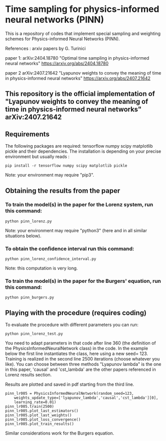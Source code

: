 # Time sampling for physics-informed neural networks (PINN)
This is a repository of codes that implement special sampling and weighting schemes for Physics-informed Neural Networks (PINN). 

References : arxiv papers by G. Turinici 

paper 1: arXiv:2404.18780 "Optimal time sampling in physics-informed neural networks" https://arxiv.org/abs/2404.18780

paper 2 arXiv:2407.21642 "Lyapunov weights to convey the meaning of time in physics-informed neural networks" https://arxiv.org/abs/2407.21642


## This repository is the official implementation of "Lyapunov weights to convey the meaning of time in physics-informed neural networks"  arXiv:2407.21642

## Requirements

The following packages are required: tensorflow numpy scipy matplotlib pickle and their dependencies. The installation 
is depending on your precise environment but usually reads :

```setup
pip install -r tensorflow numpy scipy matplotlib pickle 
```

Note: your environment may require "pip3".

## Obtaining the results from the paper

### To train the model(s) in the paper for the Lorenz system, run this command:

```
python pinn_lorenz.py
```

Note: your environment may require "python3" (here and in all similar situations below).


### To obtain the confidence interval run this command:

```
python pinn_lorenz_confidence_interval.py
```


Note: this computation is very long.

### To train the model(s) in the paper for the Burgers' equation, run this command:

```
python pinn_burgers.py
```

## Playing with the procedure (requires coding)

To evaluate the procedure with different parameters you can run:

```train
python pinn_lorenz_test.py
```

You need to adapt parameters in that code after line 360 (the definition of the PhysicsInformedNeuralNetwork class) in the code. 
In the example below the first line instantiates the class, here using a new seed= 123.
Training is realized in the second line 2500 iterations (choose whatever you like). You can choose between three methods "Lyapunov lambda" is the one in this paper,
'causal' and 'cst_lambda' are the other papers referenced in Lorenz results section.


Results are plotted and saved in pdf starting from the third line.

```
pinn_lr005 = PhysicsInformedNeuralNetwork(random_seed=123,
    weights_update_type=['lyapunov_lambda','causal','cst_lambda'][0],
	learning_rate=0.01)
pinn_lr005.train(2500) 
pinn_lr005.plot_last_estimators()
pinn_lr005.plot_last_weights()
pinn_lr005.plot_loss_convergence()
pinn_lr005.plot_train_results()
```

Similar considerations work for the Burgers equation.
